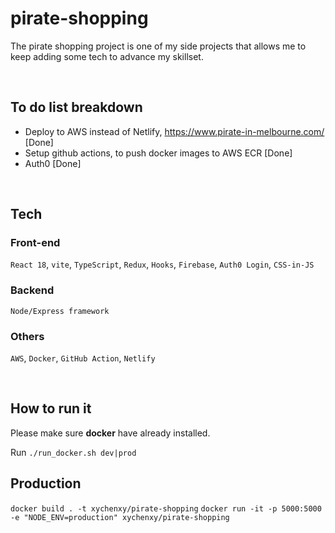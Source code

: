 # pirate-shopping

The pirate shopping project is one of my side projects that allows me to keep adding some tech to advance my skillset.


<br/>

## To do list breakdown

-   Deploy to AWS instead of Netlify, https://www.pirate-in-melbourne.com/ [Done]
-   Setup github actions, to push docker images to AWS ECR [Done]
-   Auth0 [Done]


<br/>

## Tech

### Front-end

`React 18`, `vite`, `TypeScript`, `Redux`, `Hooks`, `Firebase`, `Auth0 Login`, `CSS-in-JS`

### Backend

`Node/Express framework`

### Others

`AWS`, `Docker`, `GitHub Action`, `Netlify`

<br/>

## How to run it

Please make sure **docker** have already installed.

Run `./run_docker.sh dev|prod`

## Production

`docker build . -t xychenxy/pirate-shopping`
`docker run -it -p 5000:5000 -e "NODE_ENV=production" xychenxy/pirate-shopping`
